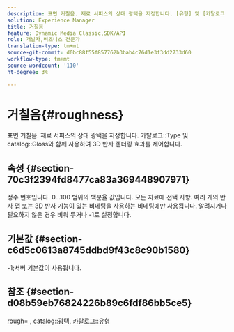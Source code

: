 ```yaml
---
description: 표면 거칠음. 재료 서피스의 상대 광택을 지정합니다. [유형] 및 [카탈로그 광택]과 함께 사용하여 3D 반사 렌더링 효과를 제어합니다.
solution: Experience Manager
title: 거칠음
feature: Dynamic Media Classic,SDK/API
role: 개발자,비즈니스 전문가
translation-type: tm+mt
source-git-commit: d0bc88f55f857762b3bab4c76d1e3f3dd2733d60
workflow-type: tm+mt
source-wordcount: '110'
ht-degree: 3%

---
```



# 거칠음{#roughness}

표면 거칠음. 재료 서피스의 상대 광택을 지정합니다. 카탈로그::Type 및 catalog::Gloss와 함께 사용하여 3D 반사 렌더링 효과를 제어합니다.

## 속성 {#section-70c3f2394fd8477ca83a369448907971}

정수 번호입니다. 0...100 범위의 백분율 값입니다. 모든 자료에 선택 사항. 여러 개의 반사 맵 또는 3D 반사 기능이 있는 비네팅을 사용하는 비네팅에만 사용됩니다. 알려지거나 필요하지 않은 경우 비워 두거나 -1로 설정합니다.

## 기본값 {#section-c6d5c0613a8745ddbd9f43c8c90b1580}

-1;서버 기본값이 사용됩니다.

## 참조 {#section-d08b59eb76824226b89c6fdf86bb5ce5}

[rough=](../../../../../ir-api/http-protocol/image-rendering-api-ref/c-ir-http-protocol-ref/c-ir-http-protocol-command-reference/r-ir-rough.md#reference-00add846b09f4dc39420bda1ca414180) ,  [catalog::광택](../../../../../ir-api/material-cat/image-rendering-api-ref/c-ir-material-catalog/c-ir-material-data-reference/r-ir-cat-gloss.md#reference-5277f62a67e2408ab94699aa712f1eeb),  [카탈로그::유형](../../../../../ir-api/material-cat/image-rendering-api-ref/c-ir-material-catalog/c-ir-material-data-reference/r-ir-cat-type.md#reference-9bea147dda9f4e74bc0ec79dcc0d9161)

